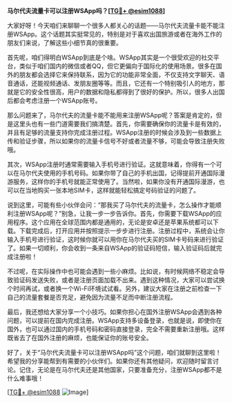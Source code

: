 **马尔代夫流量卡可以注册WSApp吗？[[TG💪+ @esim1088](https://t.me/s/esim1088)]**

大家好呀！今天咱们来聊聊一个很多人都关心的话题——马尔代夫流量卡能不能注册WSApp。这个话题其实挺常见的，特别是对于喜欢出国旅游或者在海外工作的朋友们来说，了解这些小细节真的很重要。

首先呢，咱们得明白WSApp到底是个啥。WSApp其实是一个很受欢迎的社交平台，类似于咱们国内的微信或者QQ，但它更偏向于国际化的使用场景。很多在国外的朋友都会选择它来保持联系，因为它的功能非常全面，不仅支持文字聊天、语音通话，还能视频通话、发朋友圈等等。而且，它还有一个特别吸引人的地方，那就是它的安全性很高，用户的数据和隐私都得到了很好的保护。所以，很多人出国后都会考虑注册一个WSApp账号。

那么问题来了，马尔代夫的流量卡能不能用来注册WSApp呢？答案是肯定的，但是这里头也有一些门道需要我们搞清楚。首先，你需要确保你的流量卡是有效的，并且有足够的流量支持你完成注册过程。WSApp注册的时候会涉及到一些数据上传和验证步骤，所以如果你的流量卡信号不好或者流量不够，可能会导致注册失败哦。

其次，WSApp注册时通常需要输入手机号进行验证。这就意味着，你得有一个可以在马尔代夫使用的手机号码。如果你带了自己的手机出国，记得提前开通国际漫游服务，这样你的手机号就能正常使用了。当然啦，如果你没有开通国际漫游，也可以在当地购买一张本地SIM卡，这样就能轻松搞定号码验证的问题了。

说到这里，可能有些小伙伴会问：“那我买了马尔代夫的流量卡，怎么操作才能顺利注册WSApp呢？”别急，让我一步一步告诉你。首先，你需要下载WSApp的应用程序。这个应用在全球范围内都是通用的，无论是安卓还是苹果系统都可以下载。下载完成后，打开应用并按照提示一步步进行注册。注册过程中，系统会让你输入手机号进行验证，这时候你就可以用你在马尔代夫买的SIM卡号码来进行验证了。如果一切顺利，你会收到一条来自WSApp的验证码短信，输入验证码后就完成注册啦！

不过呢，在实际操作中也可能会遇到一些小麻烦。比如说，有时候网络不稳定会导致验证码发送失败，或者是注册页面加载不出来。遇到这种情况，大家可以尝试换个时间再试，或者换一个Wi-Fi环境试试看。另外，建议大家在注册之前检查一下自己的流量套餐是否充足，避免因为流量不足而中断注册流程。

最后，我还想给大家分享一个小技巧。如果你担心在国外注册WSApp会遇到各种问题，可以提前在国内完成注册。WSApp支持多设备登录，也就是说，即使你在国外，也可以通过国内的手机号码和密码直接登录，完全不需要重新注册哦。这样既省去了在国外注册的麻烦，也能保证你的账号安全。

好了，关于“马尔代夫流量卡可以注册WSApp吗”这个问题，咱们就聊到这里啦！希望我的分享能帮到有需要的小伙伴们。如果你还有其他疑问，欢迎随时留言讨论。记住，无论是在马尔代夫还是其他国家，只要准备充分，注册WSApp都不是什么难事哦！

[[TG💪+ @esim1088](https://t.me/s/esim1088) ![Image](https://i.postimg.cc/4NQfJmqS/Snipaste-2025-05-13-00-14-12.png)]
